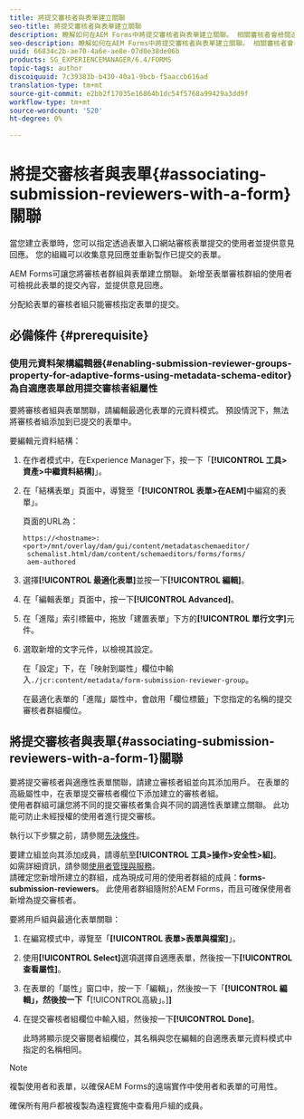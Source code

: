 ```yaml
---
title: 將提交審核者與表單建立關聯
seo-title: 將提交審核者與表單建立關聯
description: 瞭解如何在AEM Forms中將提交審核者與表單建立關聯。 相關審核者會檢閱透過表單入口網站提交的表單。
seo-description: 瞭解如何在AEM Forms中將提交審核者與表單建立關聯。 相關審核者會檢閱透過表單入口網站提交的表單。
uuid: 66834c2b-ae70-4a6e-ae8e-07d0e38de06b
products: SG_EXPERIENCEMANAGER/6.4/FORMS
topic-tags: author
discoiquuid: 7c39383b-b430-40a1-9bcb-f5aaccb616ad
translation-type: tm+mt
source-git-commit: e2bb2f17035e16864b1dc54f5768a99429a3dd9f
workflow-type: tm+mt
source-wordcount: '520'
ht-degree: 0%

---
```



# 將提交審核者與表單{#associating-submission-reviewers-with-a-form}關聯

當您建立表單時，您可以指定透過表單入口網站審核表單提交的使用者並提供意見回應。 您的組織可以收集意見回應並重新製作已提交的表單。

AEM Forms可讓您將審核者群組與表單建立關聯。 新增至表單審核群組的使用者可檢視此表單的提交內容，並提供意見回應。

分配給表單的審核者組只能審核指定表單的提交。

## 必備條件 {#prerequisite}

### 使用元資料架構編輯器{#enabling-submission-reviewer-groups-property-for-adaptive-forms-using-metadata-schema-editor}為自適應表單啟用提交審核者組屬性

要將審核者組與表單關聯，請編輯最適化表單的元資料模式。 預設情況下，無法將審核者組添加到已提交的表單中。

要編輯元資料結構：

1. 在作者模式中，在Experience Manager下，按一下「**[!UICONTROL 工具>資產>中繼資料結構]**」。
1. 在「結構表單」頁面中，導覽至「**[!UICONTROL 表單>在AEM]**&#x200B;中編寫的表單」。

   頁面的URL為：

   ```
   https://<hostname>:<port>/mnt/overlay/dam/gui/content/metadataschemaeditor/
    schemalist.html/dam/content/schemaeditors/forms/forms/
    aem-authored
   ```

1. 選擇&#x200B;**[!UICONTROL 最適化表單]**&#x200B;並按一下&#x200B;**[!UICONTROL 編輯]**。
1. 在「編輯表單」頁面中，按一下&#x200B;**[!UICONTROL Advanced]**。
1. 在「進階」索引標籤中，拖放「建置表單」下方的&#x200B;**[!UICONTROL 單行文字]**&#x200B;元件。
1. 選取新增的文字元件，以檢視其設定。

   在「設定」下，在「映射到屬性」欄位中輸入`./jcr:content/metadata/form-submission-reviewer-group`。

   在最適化表單的「進階」屬性中，會啟用「欄位標籤」下您指定的名稱的提交審核者群組欄位。

## 將提交審核者與表單{#associating-submission-reviewers-with-a-form-1}關聯

要將提交審核者與適應性表單關聯，請建立審核者組並向其添加用戶。 在表單的高級屬性中，在表單提交審核者欄位下添加建立的審核者組。\
使用者群組可讓您將不同的提交審核者集合與不同的調適性表單建立關聯。 此功能可防止未經授權的使用者進行提交審核。

執行以下步驟之前，請參閱[先決條件](/help/forms/using/adding-reviewers-form.md#prerequisite)。

要建立組並向其添加成員，請導航至&#x200B;**[!UICONTROL 工具>操作>安全性>組]**。\
如需詳細資訊，請參閱[使用者管理與服務](/help/sites-administering/security.md)。\
請確定您新增所建立的群組，成為現成可用的使用者群組的成員：**forms-submission-reviewers**。 此使用者群組隨附於AEM Forms，而且可確保使用者新增為提交審核者。

要將用戶組與最適化表單關聯：

1. 在編寫模式中，導覽至「**[!UICONTROL 表單>表單與檔案]**」。
1. 使用&#x200B;**[!UICONTROL Select]**&#x200B;選項選擇自適應表單，然後按一下&#x200B;**[!UICONTROL 查看屬性]**。
1. 在表單的「屬性」窗口中，按一下「編輯」，然後按一下「**[!UICONTROL 編輯」，然後按一下「**[!UICONTROL &#x200B;高級」。]**]**
1. 在提交審核者組欄位中輸入組，然後按一下&#x200B;**[!UICONTROL Done]**。

   此時將顯示提交審閱者組欄位，其名稱與您在編輯的自適應表單元資料模式中指定的名稱相同。

>[!NOTE]
>
>複製使用者和表單，以確保AEM Forms的遠端實作中使用者和表單的可用性。
>
>確保所有用戶都被複製為遠程實施中查看用戶組的成員。


